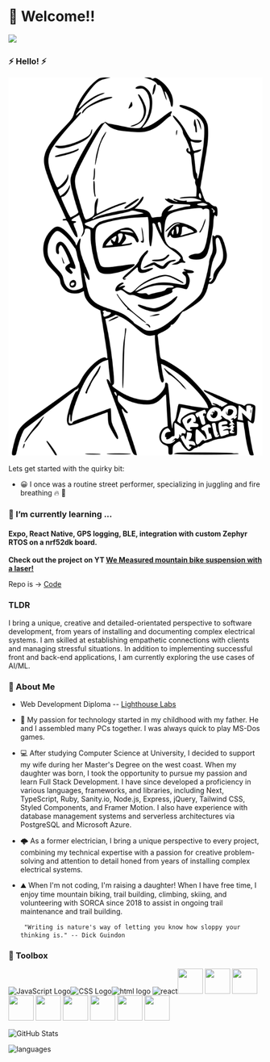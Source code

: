 # 👋 Welcome!!

![](https://komarev.com/ghpvc/?username=teddygavi&color=blueviolet)

### ⚡ Hello! ⚡
<div align="center">
<img src="https://raw.githubusercontent.com/TeddyGavi/TeddyGavi/main/outline-min.svg" alt=" character image drawn by cartoon Katie">
</img>
</div>

Lets get started with the quirky bit:

- 😀 I once was a routine street performer, specializing in juggling and fire breathing 🔥 🚒

<!--

![Streak](https://github-readme-streak-stats.herokuapp.com/?user=TeddyGavi&theme=cobalt)
**TeddyGavi/TeddyGavi** is a ✨ _special_ ✨ repository because its `README.md` (this file) appears on your GitHub profile.

Here are some ideas to get you started:

- 🔭 I’m currently working on ...
- 🌱 I’m currently learning ...
- 👯 I’m looking to collaborate on ...
- 🤔 I’m looking for help with ...
- 💬 Ask me about ...

- 😄 Pronouns: ...
- ⚡ Fun fact: ...
-->

### 🌱 I’m currently learning ...

#### Expo, React Native, GPS logging, BLE, integration with custom Zephyr RTOS on a nrf52dk board.

**Check out the project on YT [We Measured mountain bike suspension with a laser!](https://youtu.be/SCmJ3pTyt44)**

Repo is -> [Code](https://github.com/TeddyGavi/rn-ble)

### TLDR

I bring a unique, creative and detailed-orientated perspective to software development, from years of installing and documenting complex electrical systems. I am skilled at establishing empathetic connections with clients and managing stressful situations. In addition to implementing successful front and back-end applications, I am currently exploring the use cases of AI/ML.

### 💬 About Me

- Web Development Diploma -- [Lighthouse Labs](https://www.lighthouselabs.ca/)

- 🧭 My passion for technology started in my childhood with my father. He and I assembled many PCs together. I was always quick to play MS-Dos games.

- 💻 After studying Computer Science at University, I decided to support my wife during her Master's Degree on the west coast. When my daughter was born, I took the opportunity to pursue my passion and learn Full Stack Development. I have since developed a proficiency in various languages, frameworks, and libraries, including Next, TypeScript, Ruby, Sanity.io, Node.js, Express, jQuery, Tailwind CSS, Styled Components, and Framer Motion. I also have experience with database management systems and serverless architectures via PostgreSQL and Microsoft Azure.

- 🌩️ As a former electrician, I bring a unique perspective to every project, combining my technical expertise with a passion for creative problem-solving and attention to detail honed from years of installing complex electrical systems.

- ⛰️ When I'm not coding, I'm raising a daughter! When I have free time, I enjoy time mountain biking, trail building, climbing, skiing, and volunteering with SORCA since 2018 to assist in ongoing trail maintenance and trail building.

       "Writing is nature's way of letting you know how sloppy your thinking is." -- Dick Guindon

### 🧰 Toolbox

<img src="https://cdn.jsdelivr.net/gh/devicons/devicon/icons/javascript/javascript-plain.svg" alt="JavaScript Logo" width="50" height="50"/><img src="https://cdn.jsdelivr.net/gh/devicons/devicon/icons/css3/css3-original-wordmark.svg" alt="CSS Logo" width="50" height="50"/><img src="https://cdn.jsdelivr.net/gh/devicons/devicon/icons/html5/html5-original-wordmark.svg" alt="html logo" width="50" height="50" /> <img src="https://cdn.jsdelivr.net/gh/devicons/devicon/icons/react/react-original-wordmark.svg" alt="react" width="50" height="50"/><img src="https://cdn.jsdelivr.net/gh/devicons/devicon/icons/nodejs/nodejs-plain.svg" width="50" height="50"/> <img src="https://cdn.jsdelivr.net/gh/devicons/devicon/icons/postgresql/postgresql-original.svg" width="50" height="50" /> <img src="https://cdn.jsdelivr.net/gh/devicons/devicon/icons/typescript/typescript-original.svg" width="50" height="50"/><img src="https://cdn.jsdelivr.net/gh/devicons/devicon/icons/nextjs/nextjs-line.svg" width="50" height="50"/> <img src="https://cdn.jsdelivr.net/gh/devicons/devicon/icons/ruby/ruby-plain-wordmark.svg" width="50" height="50" /> <img src="https://cdn.jsdelivr.net/gh/devicons/devicon/icons/sass/sass-original.svg" width="50" height="50"/> <img src="https://cdn.jsdelivr.net/gh/devicons/devicon/icons/express/express-original.svg" width="50" height="50"/> <img src="https://cdn.jsdelivr.net/gh/devicons/devicon/icons/ubuntu/ubuntu-plain-wordmark.svg" width="50" height="50"/> <img src="https://cdn.jsdelivr.net/gh/devicons/devicon/icons/vagrant/vagrant-original.svg" width="50" height="50"/>

![GitHub Stats](https://github-readme-stats.vercel.app/api?username=TeddyGavi&theme=cobalt)

![languages](https://github-readme-stats.vercel.app/api/top-langs/?username=TeddyGavi&theme=cobalt&hide_border=false&include_all_commits=false&count_private=true&layout=compact)
